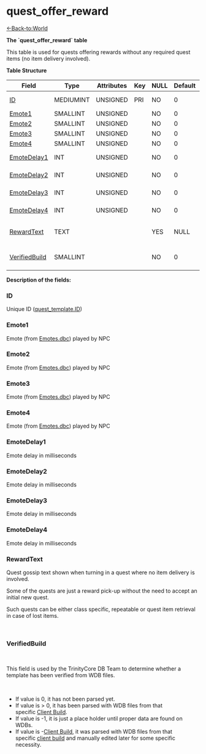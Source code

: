 # quest\_offer\_reward

[<-Back-to:World](database-world)

**The \`quest\_offer\_reward\` table**

This table is used for quests offering rewards without any required quest items (no item delivery involved).

**Table Structure**

| Field                           | Type      | Attributes | Key | NULL | Default | Comment                                             |
| ------------------------------- | --------- | ---------- | --- | ---- | ------- | --------------------------------------------------- |
| [ID](#id)                       | MEDIUMINT | UNSIGNED   | PRI | NO   | 0       | Unique ID ([quest\_template.ID](quest_template#id)) |
| [Emote1](#emote1)               | SMALLINT  | UNSIGNED   |     | NO   | 0       | Quest NPC [Emote](Emotes)                           |
| [Emote2](#emote2)               | SMALLINT  | UNSIGNED   |     | NO   | 0       | Quest NPC [Emote](Emotes)                           |
| [Emote3](#emote3)               | SMALLINT  | UNSIGNED   |     | NO   | 0       | Quest NPC [Emote](Emotes)                           |
| [Emote4](#emote4)               | SMALLINT  | UNSIGNED   |     | NO   | 0       | Quest NPC [Emote](Emotes)                           |
| [EmoteDelay1](#emotedelay1)     | INT       | UNSIGNED   |     | NO   | 0       | Emote delay in milliseconds                         |
| [EmoteDelay2](#emotedelay2)     | INT       | UNSIGNED   |     | NO   | 0       | Emote delay in milliseconds                         |
| [EmoteDelay3](#emotedelay3)     | INT       | UNSIGNED   |     | NO   | 0       | Emote delay in milliseconds                         |
| [EmoteDelay4](#emotedelay4)     | INT       | UNSIGNED   |     | NO   | 0       | Emote delay in milliseconds                         |
| [RewardText](#rewardtext)       | TEXT      |            |     | YES  | NULL    | Quest gossip text, single quest dialogue            |
| [VerifiedBuild](#verifiedbuild) | SMALLINT  |            |     | NO   | 0       | Game client Build number or manually set value      |

**Description of the fields:**

### ID

Unique ID ([quest\_template.ID](quest_template#id))

### Emote1

Emote (from [Emotes.dbc](Emotes)) played by NPC

### Emote2

Emote (from [Emotes.dbc](Emotes)) played by NPC

### Emote3

Emote (from [Emotes.dbc](Emotes)) played by NPC

### Emote4

Emote (from [Emotes.dbc](Emotes)) played by NPC

### EmoteDelay1

Emote delay in milliseconds

### EmoteDelay2

Emote delay in milliseconds

### EmoteDelay3

Emote delay in milliseconds

### EmoteDelay4

Emote delay in milliseconds

### RewardText

Quest gossip text shown when turning in a quest where no item delivery is involved.

Some of the quests are just a reward pick-up without the need to accept an initial new quest.

Such quests can be either class specific, repeatable or quest item retrieval in case of lost items.

 

### VerifiedBuild

 

This field is used by the TrinityCore DB Team to determine whether a template has been verified from WDB files.

 

-   If value is 0, it has not been parsed yet.
-   If value is &gt; 0, it has been parsed with WDB files from that specific [Client Build](realmlist#realmlist-gamebuild).
-   If value is -1, it is just a place holder until proper data are found on WDBs.
-   If value is -[Client Build](realmlist#realmlist-gamebuild), it was parsed with WDB files from that specific [client build](realmlist#realmlist-gamebuild) and manually edited later for some specific necessity.


